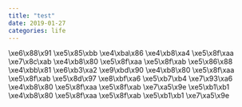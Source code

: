 ```yaml
---
title: "test"
date: 2019-01-27
categories: life
---
```


\xe6\x88\x91 \xe5\x85\xbb \xe4\xba\x86 \xe4\xb8\xa4 \xe5\x8f\xaa \xe7\x8c\xab
\xe4\xb8\x80 \xe5\x8f\xaa \xe5\x8f\xab \xe5\x86\x88 \xe4\xbb\x81 \xe6\xb3\xa2 \xe9\xbd\x90
\xe4\xb8\x80 \xe5\x8f\xaa \xe5\x8f\xab \xe5\x8d\x97 \xe8\xbf\xa6 \xe5\xb7\xb4 \xe7\x93\xa6
\xe4\xb8\x80 \xe5\x8f\xaa \xe5\x8f\xab \xe7\xa5\x9e \xe5\xb1\xb1
\xe4\xb8\x80 \xe5\x8f\xaa \xe5\x8f\xab \xe5\xb1\xb1 \xe7\xa5\x9e